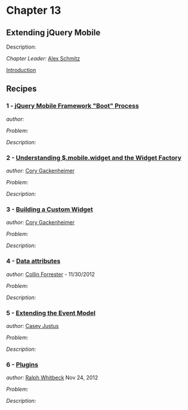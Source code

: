 # Chapter 13

## Extending jQuery Mobile

Description: 

*Chapter Leader:* <a href="mailto:arschmitz@gmail.com">Alex Schmitz</a>

<a href="/jquerymobilecookbook/book/blob/master/13-extending-jquery-mobile/introduction.adoc">Introduction</a>

## Recipes

### 1 - <a href="/jquerymobilecookbook/book/blob/master/13-extending-jquery-mobile/recipe-1.adoc">jQuery Mobile Framework "Boot" Process</a>
*author:* <a href="mailto:"></a>

*Problem:* 

*Description:*

### 2 - <a href="/jquerymobilecookbook/book/blob/master/13-extending-jquery-mobile/recipe-2.adoc">Understanding $.mobile.widget and the Widget Factory</a>
*author:* <a href="mailto:cory.gack@gmail.com">Cory Gackenheimer</a>

*Problem:* 

*Description:*


### 3 - <a href="/jquerymobilecookbook/book/blob/master/13-extending-jquery-mobile/recipe-3.adoc">Building a Custom Widget</a>
*author:* <a href="mailto:cory.gack@gmail.com">Cory Gackenheimer</a>

*Problem:* 

*Description:*


### 4 - <a href="/jquerymobilecookbook/book/blob/master/13-extending-jquery-mobile/recipe-4.adoc">Data attributes</a>
*author:* <a href="mailto:collin.forrester@gmail.com">Collin Forrester</a> - 11/30/2012

*Problem:* 

*Description:*


### 5 - <a href="/jquerymobilecookbook/book/blob/master/13-extending-jquery-mobile/recipe-5.adoc">Extending the Event Model</a>
*author:* <a href="mailto:caseyjustus@gmail.com">Casey Justus</a>

*Problem:* 

*Description:*


### 6 - <a href="/jquerymobilecookbook/book/blob/master/13-extending-jquery-mobile/recipe-6.adoc">Plugins</a>
*author:* <a href="mailto:rwhitbeck@appendto.com">Ralph Whitbeck</a> Nov 24, 2012

*Problem:* 

*Description:*
